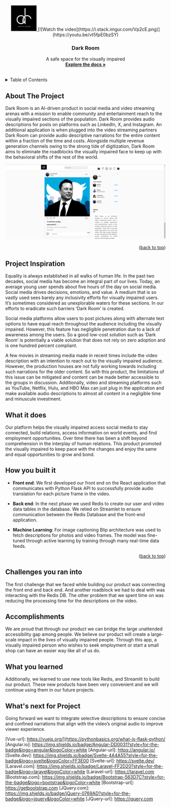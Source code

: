 <!-- Improved compatibility of back to top link: See: https://github.com/othneildrew/Best-README-Template/pull/73 -->
<a name="readme-top"></a>
<!--
*** Thanks for checking out the Best-README-Template. If you have a suggestion
*** that would make this better, please fork the repo and create a pull request
*** or simply open an issue with the tag "enhancement".
*** Don't forget to give the project a star!
*** Thanks again! Now go create something AMAZING! :D
-->



<!-- PROJECT SHIELDS -->
<!--
*** I'm using markdown "reference style" links for readability.
*** Reference links are enclosed in brackets [ ] instead of parentheses ( ).
*** See the bottom of this document for the declaration of the reference variables
*** for contributors-url, forks-url, etc. This is an optional, concise syntax you may use.
*** https://www.markdownguide.org/basic-syntax/#reference-style-links
-->



<!-- PROJECT LOGO -->
<br />
<div align="center">
  <a href="http://darkroom4.us/">
    <img src="logo.png" alt="Logo" width="80" height="80">
  </a>
  [![Watch the video](https://i.stack.imgur.com/Vp2cE.png)](https://youtu.be/vt5fpE0bzSY)

<h3 align="center">Dark Room</h3>

  <p align="center">
    A safe space for the visually impaired​
    <br />
    <a href="https://github.com/sinking8/HackSC"><strong>Explore the docs »</strong></a>
    <br />
    <br />
  </p>
</div>



<!-- TABLE OF CONTENTS -->
<details>
  <summary>Table of Contents</summary>
  <ol>
    <li><a href="#about-the-project">About The Project</a> </li>
    <li><a href="#Project Inspiration">Project Inspiration</a></li>
    <li><a href="#What it does">What it does</a></li>
    <li><a href="#How you built it ">How you built it </a></li>
    <li><a href="#Built With ">Built With </a></li>
    <li><a href="#Challenges you ran into ">Challenges you ran into </a></li>
    <li><a href="#Accomplishments">Accomplishments</a></li>
    <li><a href="#What you learned">What you learned</a></li>
    <li><a href="#What's next for Project">What's next for Project</a></li>
  </ol>
</details>



<!-- ABOUT THE PROJECT -->
## About The Project

Dark Room is an AI-driven product in social media and video streaming arenas with a mission to enable community and entertainment reach to the visually impaired sections of the population. Dark Room provides audio descriptions for posts on platforms such as LinkedIn, X, and Instagram. An additional application is when plugged into the video streaming partners Dark Room can provide audio descriptive narrations for the entire content within a fraction of the time and costs. Alongside multiple revenue generation channels owing to the strong tide of digitization, Dark Room aims to eliminate the roadblocks the visually impaired face to keep up with the behavioral shifts of the rest of the world.

[![Dark Store Screen Shot][product-screenshot]](http://darkroom4.us/)
<p align="right">(<a href="#readme-top">back to top</a>)</p>

<!-- Project Inspiration -->
## Project Inspiration
Equality is always established in all walks of human life. In the past two decades, social media has become an integral part of our lives. Today, an average young user spends about five hours of the day on social media. Social media drives decisions, emotions, and value. A medium that is so vastly used sees barely any inclusivity efforts for visually impaired users. It’s sometimes considered as unexplorable waters for these sections. In our efforts to eradicate such barriers ‘Dark Room’ is created. 

Social media platforms allow users to post pictures along with alternate text options to have equal reach throughout the audience including the visually impaired. However, this feature has negligible penetration due to a lack of awareness among the users. So a good low-cost solution such as ‘Dark Room’ is potentially a viable solution that does not rely on zero adoption and is one hundred percent compliant.    

A few movies in streaming media made in recent times include the video description with an intention to reach out to the visually impaired audience. However, the production houses are not fully working towards including such narrations for the older content. So with this product, the limitations of this issue can be mitigated and content can be made better accessible to the groups in discussion. Additionally, video and streaming platforms such as YouTube, Netflix, Hulu, and HBO Max can just plug in the application and make available audio descriptions to almost all content in a negligible time and minuscule investment.

<!-- What it does -->
## What it does
Our platform helps the visually impaired access social media to stay connected, build relations, access information on world events, and find employment opportunities. Over time there has been a shift beyond comprehension in the interplay of human relations. This product promoted the visually impaired to keep pace with the changes and enjoy the same and equal opportunities to grow and bond.

<!-- How you built it  -->
## How you built it 
- **Front end**: We first developed our front end on the React application that communicates with Python Flask API to successfully provide audio translation for each picture frame in the video. 

- **Back end**: In the next phase we used Redis to create our user and video data tables in the database. We relied on Streamlet to ensure communication between the Redis Database and the front-end application.

- **Machine Learning**: For image captioning Blip architecture was used to fetch descriptions for photos and video frames. The model was fine-tuned through active learning by training through many real-time data feeds.<p align="right">(<a href="#readme-top">back to top</a>)</p>


<!-- Challenges you ran into  -->
## Challenges you ran into
The first challenge that we faced while building our product was connecting the front end and back end. And another roadblock we had to deal with was interacting with the Redis DB. The other problem that we spent time on was reducing the processing time for the descriptions on the video.

<!-- Accomplishments  -->
## Accomplishments

We are proud that through our product we can bridge the large unattended accessibility gap among people. We believe our product will create a large-scale impact in the lives of visually impaired people. Through this app, a visually impaired person who wishes to seek employment or start a small shop can have an easier way like all of us do. 

<!-- What you learned  -->
## What you learned

Additionally, we learned to use new tools like Redis, and Streamlit to build our product. These new products have been very convenient and we will continue using them in our future projects.

<!-- What's next for Project  -->
## What's next for Project

Going forward we want to integrate selective descriptions to ensure concise and confined narrations that align with the video’s original audio to improve viewer experience.




<!-- MARKDOWN LINKS & IMAGES -->
<!-- https://www.markdownguide.org/basic-syntax/#reference-style-links -->
[contributors-shield]: https://img.shields.io/github/contributors/github_username/repo_name.svg?style=for-the-badge
[contributors-url]: https://github.com/github_username/repo_name/graphs/contributors
[forks-shield]: https://img.shields.io/github/forks/github_username/repo_name.svg?style=for-the-badge
[forks-url]: https://github.com/github_username/repo_name/network/members
[stars-shield]: https://img.shields.io/github/stars/github_username/repo_name.svg?style=for-the-badge
[stars-url]: https://github.com/github_username/repo_name/stargazers
[issues-shield]: https://img.shields.io/github/issues/github_username/repo_name.svg?style=for-the-badge
[issues-url]: https://github.com/github_username/repo_name/issues
[license-shield]: https://img.shields.io/github/license/github_username/repo_name.svg?style=for-the-badge
[license-url]: https://github.com/github_username/repo_name/blob/master/LICENSE.txt
[linkedin-shield]: https://img.shields.io/badge/-LinkedIn-black.svg?style=for-the-badge&logo=linkedin&colorB=555
[linkedin-url]: https://linkedin.com/in/linkedin_username
[product-screenshot]: screenshot.png
[Next.js]: https://img.shields.io/badge/next.js-000000?style=for-the-badge&logo=nextdotjs&logoColor=white
[Next-url]: https://nextjs.org/
[React.js]: https://img.shields.io/badge/React-20232A?style=for-the-badge&logo=react&logoColor=61DAFB
[React-url]: https://reactjs.org/
[Vue.js]: https://img.shields.io/badge/React-20232A?style=for-the-badge&logo=react&logoColor=61DAFB
[Vue-url]: https://vuejs.org/](https://pythonbasics.org/what-is-flask-python/
[Angular.io]: https://img.shields.io/badge/Angular-DD0031?style=for-the-badge&logo=angular&logoColor=white
[Angular-url]: https://angular.io/
[Svelte.dev]: https://img.shields.io/badge/Svelte-4A4A55?style=for-the-badge&logo=svelte&logoColor=FF3E00
[Svelte-url]: https://svelte.dev/
[Laravel.com]: https://img.shields.io/badge/Laravel-FF2D20?style=for-the-badge&logo=laravel&logoColor=white
[Laravel-url]: https://laravel.com
[Bootstrap.com]: https://img.shields.io/badge/Bootstrap-563D7C?style=for-the-badge&logo=bootstrap&logoColor=white
[Bootstrap-url]: https://getbootstrap.com
[JQuery.com]: https://img.shields.io/badge/jQuery-0769AD?style=for-the-badge&logo=jquery&logoColor=white
[JQuery-url]: https://jquery.com 
